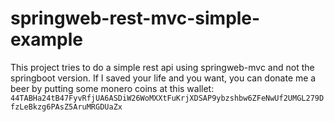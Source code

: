 # springweb-rest-mvc-simple-example

This project tries to do a simple rest api using springweb-mvc and not the springboot version. If I saved your life and you want, you can donate me a beer by putting some monero coins at this wallet: `44TABHa24tB47FyvRfjUA6ASDiW26WoMXXtFuKrjXDSAP9ybzshbw6ZFeNwUf2UMGL279DfzLeBkzg6PAsZ5AruMRGDUaZx`
